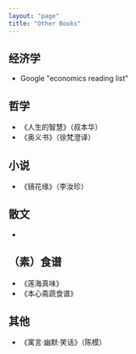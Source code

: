 ```yaml
---
layout: "page"
title: "Other Books"
---
```

## 经济学  
- Google "economics reading list"  

## 哲学
- 《人生的智慧》（叔本华）
- 《奥义书》（徐梵澄译）

## 小说
- 《镜花缘》（李汝珍）

## 散文
- 

## （素）食谱
- 《莲海真味》
- 《本心斋蔬食谱》

## 其他
- 《寓言·幽默·笑话》（陈模）
